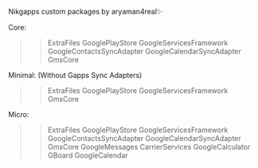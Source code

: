 Nikgapps custom packages by aryaman4real✨

Core:
>>ExtraFiles
>GooglePlayStore
>>GoogleServicesFramework
>>GoogleContactsSyncAdapter
>>GoogleCalendarSyncAdapter
>>GmsCore

Minimal: (Without Gapps Sync Adapters)
>>ExtraFiles
>>GooglePlayStore
>>GoogleServicesFramework
>>GmsCore

Micro:
>>ExtraFiles
>>GooglePlayStore
>>GoogleServicesFramework
>>GoogleContactsSyncAdapter
>>GoogleCalendarSyncAdapter
>>GmsCore
>>GoogleMessages
>>CarrierServices
>>GoogleCalculator
>>GBoard
>>GoogleCalendar
